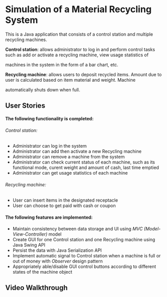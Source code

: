 # Simulation of a Material Recycling System
This is a Java application that consists of a control station and multiple recycling machines.

**Control station**: allows administrator to log in and perform control tasks such as add or activate a recycling machine, view usage statistics of 

machines in the system in the form of a bar chart, etc.

**Recycling machine**: allows users to deposit recycled items. Amount due to user is calculated based on item material and weight.  Machine 

automatically shuts down when full.


## User Stories

#### The following functionality is completed:

###### Control station:
* Administrator can log in the system
* Administrator can add then activate a new Recycling machine
* Administrator can remove a machine from the system
* Administrator can check current status of each machine, such as its functional mode, curent weight and amount of cash, last time emptied
* Administrator can get usage statistics of each machine 

###### Recycling machine:
* User can insert items in the designated receptacle
* User can choose to get paid with cash or coupon

#### The following features are implemented:
* Maintain consistency between data storage and UI using *MVC (Model-View-Controller)* model
* Create GUI for one Control station and one Recycling machine using Java Swing API
* Persist the data with Java Serialization API
* Implement automatic signal to Control station when a machine is full or out of money with *Observer* design pattern
* Appropriately able/disable GUI control buttons according to different states of the machine object 


## Video Walkthrough 
